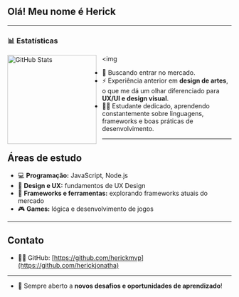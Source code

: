 ## Olá! Meu nome é **Herick**

---
### 📊 Estatísticas
<p>
  <img 
    align="left" 
    alt="GitHub Stats" 
    height="200" 
    style="padding-right: 10px;" 
    src="https://github-readme-stats.vercel.app/api?username=herickjonatha&show_icons=true&theme=tokyonight&include_all_commits=true&locale=pt-br" 
  />

<img 

- 🔭 Buscando entrar no mercado.
- ⚡ Experiência anterior em **design de artes**, o que me dá um olhar diferenciado para **UX/UI e design visual**.
- 🐱‍👤 Estudante dedicado, aprendendo constantemente sobre linguagens, frameworks e boas práticas de desenvolvimento.

---

## Áreas de estudo

- 💻 **Programação:** JavaScript, Node.js  
- 🎨 **Design e UX:** fundamentos de UX Design  
- 🎯 **Frameworks e ferramentas:** explorando frameworks atuais do mercado  
- 🎮 **Games:** lógica e desenvolvimento de jogos  

---

## Contato

- 🐱‍🏍 GitHub: [https://github.com/herickmvp](https://github.com/herickjonatha)

---

- 🚀 Sempre aberto a **novos desafios e oportunidades de aprendizado**!
